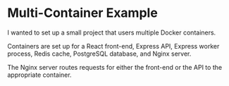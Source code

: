 # Multi-Container Example

I wanted to set up a small project that users multiple Docker containers.

Containers are set up for a React front-end, Express API, Express worker process, Redis cache, PostgreSQL database, and Nginx server.

The Nginx server routes requests for either the front-end or the API to the appropriate container.